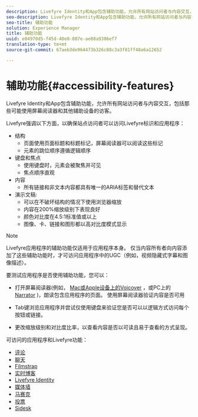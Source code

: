 ```yaml
---
description: Livefyre Identity和App包含辅助功能，允许所有网站访问者与内容交互，包括那些可能使用屏幕阅读器和其他辅助设备的访客。
seo-description: Livefyre Identity和App包含辅助功能，允许所有网站访问者与内容交互，包括那些可能使用屏幕阅读器和其他辅助设备的访客。
seo-title: 辅助功能
solution: Experience Manager
title: 辅助功能
uuid: e04970d5-f45d-40e0-807e-ae88a9386ef7
translation-type: tm+mt
source-git-commit: 67aeb3de964473b326c88c3a3f81ff48a6a12652

---
```



# 辅助功能{#accessibility-features}

Livefyre Identity和App包含辅助功能，允许所有网站访问者与内容交互，包括那些可能使用屏幕阅读器和其他辅助设备的访客。

Livefyre强调以下方面，以确保站点访问者可以访问Livefyre标识和应用程序：

* 结构
   * 页面使用页面标题和标题标记，屏幕阅读器可以阅读这些标记
   * 元素的跳位顺序遵循逻辑顺序
* 键盘和焦点
   * 使用键盘时，元素会被聚焦并可见
   * 焦点顺序直观
* 内容
   * 所有链接和非文本内容都具有唯一的ARIA标签和替代文本
* 演示文稿:
   * 可以在不破坏结构的情况下使用浏览器缩放
   * 内容在200%缩放级别下表现良好
   * 颜色对比度在4.5:1标准值或以上
   * 图像、卡、链接和图形都以高对比度模式显示

>[!NOTE]
>
>Livefyre应用程序的辅助功能仅适用于应用程序本身。 仅当内容所有者向内容添加了这些辅助功能时，才可访问应用程序中的UGC（例如，视频隐藏式字幕和图像描述）。

要测试应用程序是否使用辅助功能，您可以：

* 打开屏幕阅读器(例如， [Mac或Apple设备上的Voicover](https://www.apple.com/accessibility/mac/vision/) ，或PC上的 [Narrator](https://www.microsoft.com/en-us/accessibility/windows) )，朗读包含应用程序的页面。 使用屏幕阅读器验证内容是否可用

* Tab键浏览应用程序并尝试仅使用键盘来验证您是否可以以逻辑方式访问每个按钮或链接。
* 更改缩放级别和对比度比率，以查看内容是否以可读且易于查看的方式呈现。

可访问的应用程序和Livefyre功能：

* [评论](/help/using/c-about-apps/c-comments/c-comments.md)
* [聊天](../c-about-apps/c-chat-app/c-chat-app.md#c_chat_app)
* [Filmstrap](../c-about-apps/c-filmstrip-app/c-filmstrip-app.md#concept_jpc_n2j_jbb)
* [实时博客](../c-about-apps/c-liveblog-app/c-liveblog-app.md#c_liveblog_app)
* [Livefyre Identity](/help/implementation/t-about-identity-integration/t-about-identity-integration.md)
* [媒体墙](../c-about-apps/c-media-wall-app/c-media-wall-app.md#c_media_wall_app)
* [马赛克](../c-about-apps/c-mosaic-app/c-mosaic-app.md#c_mosaic_app)
* [投票](../c-about-apps/c-polls-app/c-polls-app.md#c_polls_app)
* [Sidesk](../c-about-apps/c-sidenotes-app/c-sidenotes-app.md#c_sidenotes_app)

